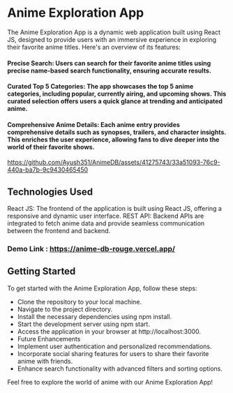# Anime Exploration App
The Anime Exploration App is a dynamic web application built using React JS, designed to provide users with an immersive experience in exploring their favorite anime titles. Here's an overview of its features:

#### Precise Search: Users can search for their favorite anime titles using precise name-based search functionality, ensuring accurate results.

#### Curated Top 5 Categories: The app showcases the top 5 anime categories, including popular, currently airing, and upcoming shows. This curated selection offers users a quick glance at trending and anticipated anime.

#### Comprehensive Anime Details: Each anime entry provides comprehensive details such as synopses, trailers, and character insights. This enriches the user experience, allowing fans to dive deeper into the world of their favorite shows.


https://github.com/Ayush351/AnimeDB/assets/41275743/33a51093-76c9-440a-ba7b-9c9430465450



## Technologies Used

React JS: The frontend of the application is built using React JS, offering a responsive and dynamic user interface.
REST API: Backend APIs are integrated to fetch anime data and provide seamless communication between the frontend and backend.

### Demo Link : https://anime-db-rouge.vercel.app/



## Getting Started
To get started with the Anime Exploration App, follow these steps:

- Clone the repository to your local machine.
- Navigate to the project directory.
- Install the necessary dependencies using npm install.
- Start the development server using npm start.
- Access the application in your browser at http://localhost:3000.
- Future Enhancements
- Implement user authentication and personalized recommendations.
- Incorporate social sharing features for users to share their favorite anime with friends.
- Enhance search functionality with advanced filters and sorting options.
  
Feel free to explore the world of anime with our Anime Exploration App!
